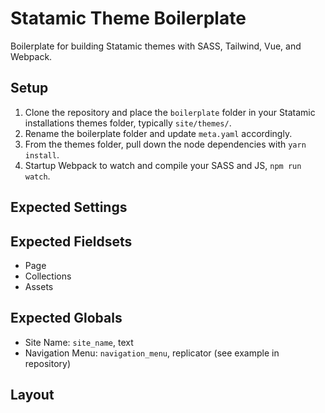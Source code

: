 Statamic Theme Boilerplate
==========================

Boilerplate for building Statamic themes with SASS, Tailwind, Vue, and Webpack.

Setup
-----

1. Clone the repository and place the `boilerplate` folder in your Statamic installations themes folder, typically `site/themes/`.
2. Rename the boilerplate folder and update `meta.yaml` accordingly.
3. From the themes folder, pull down the node dependencies with `yarn install`.
4. Startup Webpack to watch and compile your SASS and JS, `npm run watch`.

Expected Settings
-----------------

Expected Fieldsets
------------------

- Page
- Collections
- Assets

Expected Globals
----------------

- Site Name: `site_name`, text
- Navigation Menu: `navigation_menu`, replicator (see example in repository)

Layout
------
